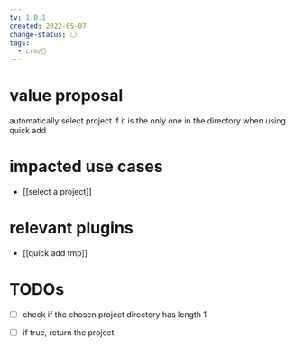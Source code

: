 ```yaml
---
tv: 1.0.1
created: 2022-05-07
change-status: ⚪
tags:
  - crm/🌿
---
```


# value proposal
automatically select project if it is the only one in the directory
when using quick add

# impacted use cases
- [[select a project]]

# relevant plugins
- [[quick add tmp]]

# TODOs
- [ ] check if the chosen project directory has length 1
- [ ] if true, return the project








